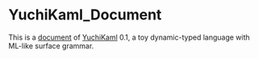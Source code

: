 # YuchiKaml_Document

This is a [document](document.pdf) of [YuchiKaml](https://github.com/yuchiki/YuchiKaml) 0.1, a toy dynamic-typed language with ML-like surface grammar.
